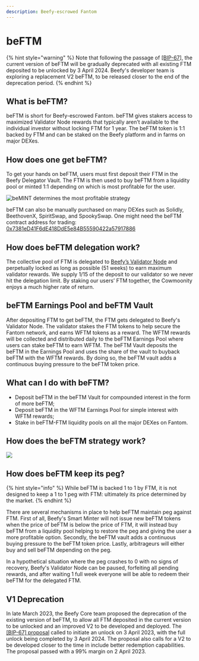 ```yaml
---
description: Beefy-escrowed Fantom
---
```


# beFTM

{% hint style="warning" %}
Note that following the passage of [\[BIP-67\]](https://snapshot.org/#/beefydao.eth/proposal/0x895f2b854b98eef94acf5e2f77bea7e2e9bdabde7167b9de280f33f872a2bc1e), the current version of beFTM will be gradually deprecated with all existing FTM deposited to be unlocked by 3 April 2024. Beefy's developer team is exploring a replacement V2 beFTM, to be released closer to the end of the deprecation period.
{% endhint %}

## What is beFTM?&#x20;

beFTM is short for Beefy-escrowed Fantom. beFTM gives stakers access to maximized Validator Node rewards that typically aren’t available to the individual investor without locking FTM for 1 year. The beFTM token is 1:1 backed by FTM and can be staked on the Beefy platform and in farms on major DEXes.

## How does one get beFTM?

To get your hands on beFTM, users must first deposit their FTM in the Beefy Delegator Vault. The FTM is then used to buy beFTM from a liquidity pool or minted 1:1 depending on which is most profitable for the user.

![beMINT determines the most profitable strategy](<../../.gitbook/assets/beftm\_mint (1).jpg>)

beFTM can also be manually purchased on many DEXes such as Solidly, BeethovenX, SpiritSwap, and SpookySwap. One might need the beFTM contract address for trading: [0x7381eD41F6dE418DdE5e84B55590422a57917886](https://ftmscan.com/token/0x7381eD41F6dE418DdE5e84B55590422a57917886)

## How does beFTM delegation work?&#x20;

The collective pool of FTM is delegated to [Beefy’s Validator Node](https://ftmscan.com/address/0xe97a5292248c2647466222dc58563046b3e34b18#validatorinfo) and perpetually locked as long as possible (51 weeks) to earn maximum validator rewards. We supply 1/15 of the deposit to our validator so we never hit the delegation limit. By staking our users’ FTM together, the Cowmoonity enjoys a much higher rate of return.&#x20;

## beFTM Earnings Pool and beFTM Vault

After depositing FTM to get beFTM, the FTM gets delegated to Beefy's Validator Node. The validator stakes the FTM tokens to help secure the Fantom network, and earns WFTM tokens as a reward. The WFTM rewards will be collected and distributed daily to the beFTM Earnings Pool where users can stake beFTM to earn WFTM. The beFTM Vault deposits the beFTM in the Earnings Pool and uses the share of the vault to buyback beFTM with the WFTM rewards. By doing so, the beFTM vault adds a continuous buying pressure to the beFTM token price.

## What can I do with beFTM?&#x20;

* Deposit beFTM in the beFTM Vault for compounded interest in the form of more beFTM;
* Deposit beFTM in the WFTM Earnings Pool for simple interest with WFTM rewards;
* Stake in beFTM-FTM liquidity pools on all the major DEXes on Fantom.

## How does the beFTM strategy work?

![](../../.gitbook/assets/Flow\_beFTM.png)

## How does beFTM keep its peg?

{% hint style="info" %}
While beFTM is backed 1 to 1 by FTM, it is not designed to keep a 1 to 1 peg with FTM: ultimately its price determined by the market.
{% endhint %}

There are several mechanisms in place to help beFTM maintain peg against FTM. First of all, Beefy's Smart Minter will not issue new beFTM tokens when the price of beFTM is below the price of FTM, it will instead buy beFTM from a liquidity pool helping to restore the peg and giving the user a more profitable option. Secondly, the beFTM vault adds a continuous buying pressure to the beFTM token price. Lastly, arbitrageurs will either buy and sell beFTM depending on the peg.

In a hypothetical situation where the peg crashes to 0 with no signs of recovery, Beefy's Validator Node can be paused, forfeiting all pending rewards, and after waiting 1 full week everyone will be able to redeem their beFTM for the delegated FTM.

## V1 Deprecation

In late March 2023, the Beefy Core team proposed the deprecation of the existing version of beFTM, to allow all FTM deposited in the current version to be unlocked and an improved V2 to be developed and deployed. The [\[BIP-67\] proposal](https://snapshot.org/#/beefydao.eth/proposal/0x895f2b854b98eef94acf5e2f77bea7e2e9bdabde7167b9de280f33f872a2bc1e) called to initiate an unlock on 3 April 2023, with the full unlock being completed by 3 April 2024. The proposal also calls for a V2 to be developed closer to the time in include better redemption capabilities. The proposal passed with a 99% margin on 2 April 2023.&#x20;
